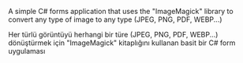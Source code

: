 A simple C# forms application that uses the "ImageMagick" library to convert any type of image to any type (JPEG, PNG, PDF, WEBP...)

Her türlü görüntüyü herhangi bir türe (JPEG, PNG, PDF, WEBP...) dönüştürmek için "ImageMagick" kitaplığını kullanan basit bir C# form uygulaması
